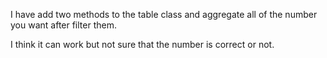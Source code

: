 I have add two methods to the table class and aggregate all of the number you want after filter them.

I think it can work but not sure that the number is correct or not.